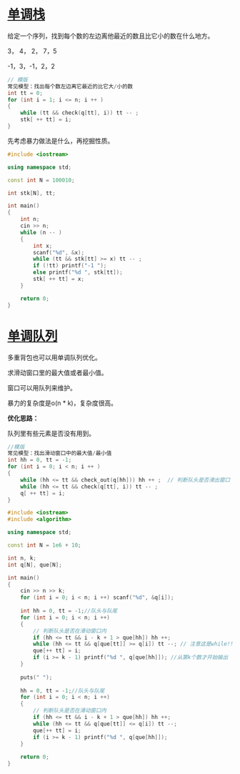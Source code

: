 # [单调栈](https://www.acwing.com/problem/content/832/)

给定一个序列，找到每个数的左边离他最近的数且比它小的数在什么地方。

3， 4， 2， 7，5

-1，3，-1，2，2

```c++
// 模版
常见模型：找出每个数左边离它最近的比它大/小的数
int tt = 0;
for (int i = 1; i <= n; i ++ )
{
    while (tt && check(q[tt], i)) tt -- ;
    stk[ ++ tt] = i;
}
```

先考虑暴力做法是什么，再挖掘性质。



```c++
#include <iostream>

using namespace std;

const int N = 100010;

int stk[N], tt;

int main()
{
    int n;
    cin >> n;
    while (n -- )
    {
        int x;
        scanf("%d", &x);
        while (tt && stk[tt] >= x) tt -- ;
        if (!tt) printf("-1 ");
        else printf("%d ", stk[tt]);
        stk[ ++ tt] = x;
    }

    return 0;
}
```

# [单调队列](https://www.acwing.com/problem/content/156/)

多重背包也可以用单调队列优化。

求滑动窗口里的最大值或者最小值。

窗口可以用队列来维护。

暴力的复杂度是o(n * k)，复杂度很高。

**优化思路：**

队列里有些元素是否没有用到。

```c++
//模版
常见模型：找出滑动窗口中的最大值/最小值
int hh = 0, tt = -1;
for (int i = 0; i < n; i ++ )
{
    while (hh <= tt && check_out(q[hh])) hh ++ ;  // 判断队头是否滑出窗口
    while (hh <= tt && check(q[tt], i)) tt -- ;
    q[ ++ tt] = i;
}
```



```c++
#include <iostream>
#include <algorithm>

using namespace std;

const int N = 1e6 + 10;

int n, k;
int q[N], que[N];

int main()
{
    cin >> n >> k;
    for (int i = 0; i < n; i ++) scanf("%d", &q[i]);
    
    int hh = 0, tt = -1;//队头与队尾
    for (int i = 0; i < n; i ++)
    {
        // 判断队头是否在滑动窗口内
        if (hh <= tt && i - k + 1 > que[hh]) hh ++;
        while (hh <= tt && q[que[tt]] >= q[i]) tt --; // 注意这是while!!!
        que[++ tt] = i;
        if (i >= k - 1) printf("%d ", q[que[hh]]); //从第k个数才开始输出
    }
    
    puts(" ");
    
    hh = 0, tt = -1;//队头与队尾
    for (int i = 0; i < n; i ++)
    {
        // 判断队头是否在滑动窗口内
        if (hh <= tt && i - k + 1 > que[hh]) hh ++;
        while (hh <= tt && q[que[tt]] <= q[i]) tt --;
        que[++ tt] = i;
        if (i >= k - 1) printf("%d ", q[que[hh]]);
    }
    
    return 0;
}
```

